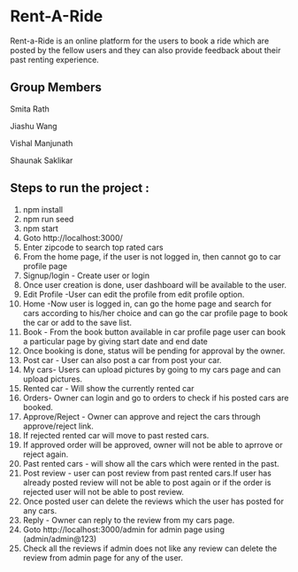 # Rent-A-Ride

Rent-a-Ride is an online platform for the users to book a ride which are posted by the fellow users and they can also provide feedback about their past renting experience.

## Group Members
Smita Rath

Jiashu Wang

Vishal Manjunath

Shaunak Saklikar

## Steps to run the project :

1. npm install
2. npm run seed
3. npm start
4. Goto http://localhost:3000/
5. Enter zipcode to search top rated cars
6. From the home page, if the user is not logged in, then cannot go to car profile page
6. Signup/login - Create user or login
7. Once user creation is done, user dashboard will be available to the user.
8. Edit Profile -User can edit the profile from edit profile option.
9. Home -Now user is logged in, can go the home page and search for cars according to his/her choice and can go the car profile page to book the car or add to the save list.
10. Book - From the book button available in car profile page user can book a particular page by giving start date and end date
11. Once booking is done, status will be pending for approval by the owner.
12. Post car - User can also post a car from post your car.
13. My cars- Users can upload pictures by going to my cars page and can upload pictures.
13. Rented car - Will show the currently rented car
14. Orders- Owner can login and go to orders to check if his posted cars are booked.
15. Approve/Reject - Owner can approve and reject the cars through approve/reject link.
16. If rejected rented car will move to past rested cars.
17. If approved order will be approved, owner will not be able to aprrove or reject again.
17. Past rented cars - will show all the cars which were rented in the past.
18. Post review - user can post review from past rented cars.If user has already posted review will not be able to post again or if the order is rejected user will not be able to post review.
19. Once posted user can delete the reviews which the user has posted for any cars.
20. Reply - Owner can reply to the review from my cars page.
21. Goto http://localhost:3000/admin for admin page using (admin/admin@123)
22. Check all the reviews if admin does not like any review can delete the review from admin page for any of the user.
